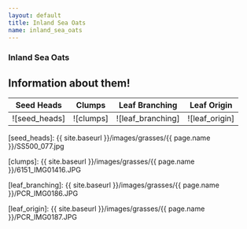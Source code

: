```yaml
---
layout: default
title: Inland Sea Oats
name: inland_sea_oats
---
```

### Inland Sea Oats

## Information about them!

Seed Heads | Clumps | Leaf Branching | Leaf Origin
--- | --- | --- | ---
![seed_heads] | ![clumps] | ![leaf_branching] | ![leaf_origin]


[seed_heads]: {{ site.baseurl }}/images/grasses/{{ page.name }}/SS500_077.jpg

[clumps]: {{ site.baseurl }}/images/grasses/{{ page.name }}/6151_IMG01416.JPG

[leaf_branching]: {{ site.baseurl }}/images/grasses/{{ page.name }}/PCR_IMG0186.JPG

[leaf_origin]: {{ site.baseurl }}/images/grasses/{{ page.name }}/PCR_IMG0187.JPG
